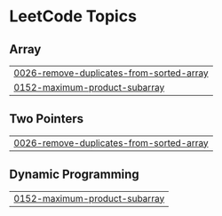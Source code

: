 

<!---LeetCode Topics Start-->
# LeetCode Topics
## Array
|  |
| ------- |
| [0026-remove-duplicates-from-sorted-array](https://github.com/solomon-2105/DSA/tree/master/0026-remove-duplicates-from-sorted-array) |
| [0152-maximum-product-subarray](https://github.com/solomon-2105/DSA/tree/master/0152-maximum-product-subarray) |
## Two Pointers
|  |
| ------- |
| [0026-remove-duplicates-from-sorted-array](https://github.com/solomon-2105/DSA/tree/master/0026-remove-duplicates-from-sorted-array) |
## Dynamic Programming
|  |
| ------- |
| [0152-maximum-product-subarray](https://github.com/solomon-2105/DSA/tree/master/0152-maximum-product-subarray) |
<!---LeetCode Topics End-->